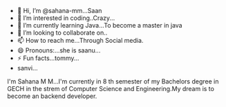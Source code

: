 - 👋 Hi, I’m @sahana-mm...Saan
- 👀 I’m interested in coding..Crazy...
- 🌱 I’m currently learning Java...To become a master in java
- 💞️ I’m looking to collaborate on..
- 📫 How to reach me...Through Social media.
- 😄 Pronouns:...she is saanu...
- ⚡ Fun facts...tommy...
- sanvi...

<!--
sahana-mm/sahana-mm is a ✨ special ✨ repository because its `README.md` (this file) appears on your GitHub profile.
You can click the Preview link to take a look at your changes.
-->
I'm Sahana M M...I'm currently in 8 th semester of my Bachelors degree in GECH in the strem of Computer Science and Engineering.My dream is to become an backend developer.
